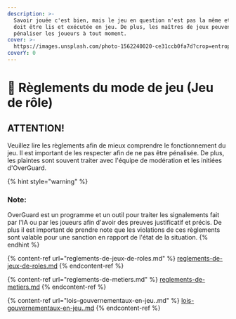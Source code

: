 ```yaml
---
description: >-
  Savoir jouée c'est bien, mais le jeu en question n'est pas la même et tout
  doit être lis et exécutée en jeu. De plus, les maîtres de jeux peuvent
  pénaliser les joueurs à tout moment.
cover: >-
  https://images.unsplash.com/photo-1562240020-ce31ccb0fa7d?crop=entropy&cs=srgb&fm=jpg&ixid=MnwxOTcwMjR8MHwxfHNlYXJjaHwzfHxkb2N1bWVudHN8ZW58MHx8fHwxNjM3Nzg4MTYz&ixlib=rb-1.2.1&q=85
coverY: 0
---
```


# 💢 Règlements du mode de jeu (Jeu de rôle)

## ATTENTION!

Veuillez lire les règlements afin de mieux comprendre le fonctionnement du jeu. Il est important de les respecter afin de ne pas être pénalisée. De plus, les plaintes sont souvent traiter avec l'équipe de modération et les initiées d'OverGuard.&#x20;

{% hint style="warning" %}
### Note:

OverGuard est un programme et un outil pour traiter les signalements fait par l'IA ou par les joueurs afin d'avoir des preuves justificatif et précis. De plus il est important de prendre note que les violations de ces règlements sont valable pour une sanction en rapport de l'état de la situation.&#x20;
{% endhint %}

{% content-ref url="reglements-de-jeux-de-roles.md" %}
[reglements-de-jeux-de-roles.md](reglements-de-jeux-de-roles.md)
{% endcontent-ref %}

{% content-ref url="reglements-de-metiers.md" %}
[reglements-de-metiers.md](reglements-de-metiers.md)
{% endcontent-ref %}

{% content-ref url="lois-gouvernementaux-en-jeu..md" %}
[lois-gouvernementaux-en-jeu..md](lois-gouvernementaux-en-jeu..md)
{% endcontent-ref %}

